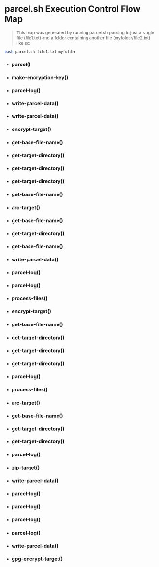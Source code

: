 # parcel.sh Execution Control Flow Map

> This map was generated by running parcel.sh passing in just a single file (file1.txt) and a folder containing another file (myfolder/file2.txt) like so:

```bash
bash parcel.sh file1.txt myfolder 
```

- ### parcel()
- ### make-encryption-key()
- ### parcel-log()
- ### write-parcel-data()
- ### write-parcel-data()
- ### encrypt-target()
- ### get-base-file-name()
- ### get-target-directory()
- ### get-target-directory()
- ### get-target-directory()
- ### get-base-file-name()
- ### arc-target()
- ### get-base-file-name()
- ### get-target-directory()
- ### get-base-file-name()
- ### write-parcel-data()
- ### parcel-log()
- ### parcel-log()
- ### process-files()
- ### encrypt-target()
- ### get-base-file-name()
- ### get-target-directory()
- ### get-target-directory()
- ### get-target-directory()
- ### parcel-log()
- ### process-files()
- ### arc-target()
- ### get-base-file-name()
- ### get-target-directory()
- ### get-target-directory()
- ### parcel-log()
- ### zip-target()
- ### write-parcel-data()
- ### parcel-log()
- ### parcel-log()
- ### parcel-log()
- ### parcel-log()
- ### write-parcel-data()
- ### gpg-encrypt-target()
